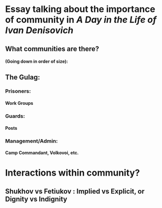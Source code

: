 # Essay talking about the importance of community in *A Day in the Life of Ivan Denisovich*
## What communities are there?
#### (Going down in order of size):
## The Gulag:
### Prisoners:
#### Work Groups
### Guards:
#### Posts
### Management/Admin:
#### Camp Commandant, Volkovoi, etc.

# Interactions within community?
## Shukhov vs Fetiukov : Implied vs Explicit, or Dignity vs Indignity
## 